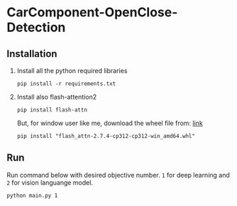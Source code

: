 # CarComponent-OpenClose-Detection

## Installation
1. Install all the python required libraries
   ```shell
   pip install -r requirements.txt
   ```
2. Install also flash-attention2
   ```shell
   pip install flash-attn
   ```
   But, for window user like me, download the wheel file from: [link](https://github.com/abshkd/flash-attention-windows/releases)
   ```shell
   pip install "flash_attn-2.7.4-cp312-cp312-win_amd64.whl"
   ```

## Run
Run command below with desired objective number. `1` for deep learning and `2` for vision languange model.
```shell
python main.py 1
```
